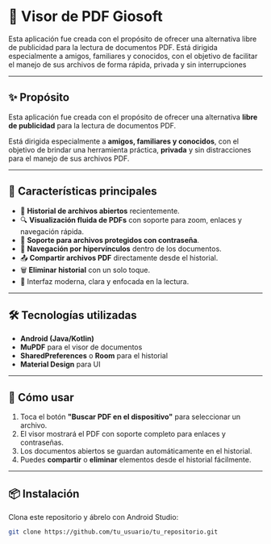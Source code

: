 # 📘 Visor de PDF Giosoft

Esta aplicación fue creada con el propósito de ofrecer una alternativa libre de publicidad para la lectura de documentos PDF. 
Está dirigida especialmente a amigos, familiares y conocidos, con el objetivo de facilitar el manejo de sus archivos de forma rápida, privada y sin interrupciones

---

## ✨ Propósito

Esta aplicación fue creada con el propósito de ofrecer una alternativa **libre de publicidad** para la lectura de documentos PDF.

Está dirigida especialmente a **amigos, familiares y conocidos**, con el objetivo de brindar una herramienta práctica, **privada** y sin distracciones para el manejo de sus archivos PDF.

---

## 🧩 Características principales

- 📂 **Historial de archivos abiertos** recientemente.
- 🔍 **Visualización fluida de PDFs** con soporte para zoom, enlaces y navegación rápida.
- 🔐 **Soporte para archivos protegidos con contraseña**.
- 🔗 **Navegación por hipervínculos** dentro de los documentos.
- 📤 **Compartir archivos PDF** directamente desde el historial.
- 🗑️ **Eliminar historial** con un solo toque.
- 🎨 Interfaz moderna, clara y enfocada en la lectura.

---

## 🛠️ Tecnologías utilizadas

- **Android (Java/Kotlin)**
- **MuPDF** para el visor de documentos
- **SharedPreferences** o **Room** para el historial
- **Material Design** para UI

---

## 🚀 Cómo usar

1. Toca el botón **"Buscar PDF en el dispositivo"** para seleccionar un archivo.
2. El visor mostrará el PDF con soporte completo para enlaces y contraseñas.
3. Los documentos abiertos se guardan automáticamente en el historial.
4. Puedes **compartir** o **eliminar** elementos desde el historial fácilmente.

---

## 📦 Instalación

Clona este repositorio y ábrelo con Android Studio:

```bash
git clone https://github.com/tu_usuario/tu_repositorio.git
